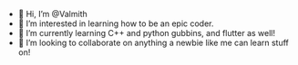 - 👋 Hi, I’m @Valmith
- 👀 I’m interested in learning how to be an epic coder.
- 🌱 I’m currently learning C++ and python gubbins, and flutter as well!
- 💞️ I’m looking to collaborate on anything a newbie like me can learn stuff on!


<!---
Valmith/Valmith is a ✨ special ✨ repository because its `README.md` (this file) appears on your GitHub profile.
You can click the Preview link to take a look at your changes.
--->
